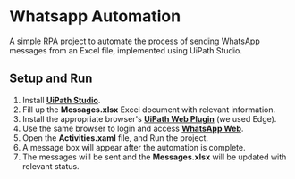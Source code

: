 # Whatsapp Automation

A simple RPA project to automate the process of sending WhatsApp messages from an Excel file, implemented using UiPath Studio.


## Setup and Run

1. Install [**UiPath Studio**](https://www.uipath.com/product/studio).
2. Fill up the **Messages.xlsx** Excel document with relevant information.
3. Install the appropriate browser's [**UiPath Web Plugin**](https://docs.uipath.com/studio/docs/about-extensions) (we used Edge).
4. Use the same browser to login and access [**WhatsApp Web**](https://web.whatsapp.com/).
5. Open the **Activities.xaml** file, and Run the project.
6. A message box will appear after the automation is complete.
7. The messages will be sent and the **Messages.xlsx** will be updated with relevant status.
